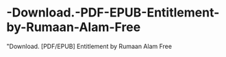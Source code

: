 # -Download.-PDF-EPUB-Entitlement-by-Rumaan-Alam-Free
"Download. [PDF/EPUB] Entitlement by Rumaan Alam Free

